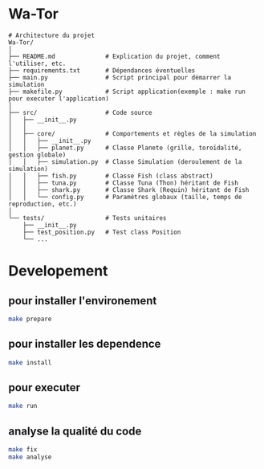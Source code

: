 # Wa-Tor
```
# Architecture du projet
Wa-Tor/
│
├── README.md              # Explication du projet, comment l'utiliser, etc.
├── requirements.txt       # Dépendances éventuelles
├── main.py                # Script principal pour démarrer la simulation
├── makefile.py            # Script application(exemple : make run pour executer l'application)
│
├── src/                   # Code source
│   ├── __init__.py
│   │
│   ├── core/              # Comportements et règles de la simulation
│   │   ├── __init__.py
│   │   ├── planet.py      # Classe Planete (grille, toroïdalité, gestion globale)
│   │   ├── simulation.py  # Classe Simulation (deroulement de la simulation)
│   │   ├── fish.py        # Classe Fish (class abstract)
│   │   ├── tuna.py        # Classe Tuna (Thon) héritant de Fish
│   │   ├── shark.py       # Classe Shark (Requin) héritant de Fish
│   │   └── config.py      # Paramètres globaux (taille, temps de reproduction, etc.)
│
└── tests/                 # Tests unitaires
    ├── __init__.py
    ├── test_position.py   # Test class Position
    └── ...
```

# Developement

## pour installer l'environement

``` bash
make prepare
```

## pour installer les dependence
``` bash
make install
```

## pour executer 
``` bash
make run
```

## analyse la qualité du code
``` bash
make fix
make analyse
```
